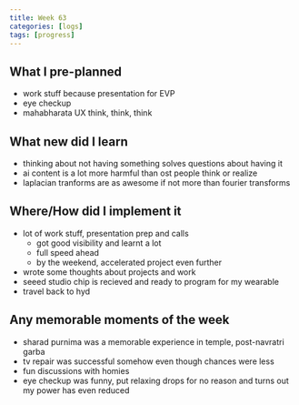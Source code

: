 ```yaml
---
title: Week 63
categories: [logs]
tags: [progress]
---
```


## What I pre-planned

- work stuff because presentation for EVP
- eye checkup
- mahabharata UX think, think, think

## What new did I learn

- thinking about not having something solves questions about having it
- ai content is a lot more harmful than ost people think or realize
- laplacian tranforms are as awesome if not more than fourier transforms

## Where/How did I implement it

- lot of work stuff, presentation prep and calls
  - got good visibility and learnt a lot
  - full speed ahead
  - by the weekend, accelerated project even further
- wrote some thoughts about projects and work
- seeed studio chip is recieved and ready to program for my wearable
- travel back to hyd

## Any memorable moments of the week

- sharad purnima was a memorable experience in temple, post-navratri garba
- tv repair was successful somehow even though chances were less
- fun discussions with homies
- eye checkup was funny, put relaxing drops for no reason and turns out my power has even reduced